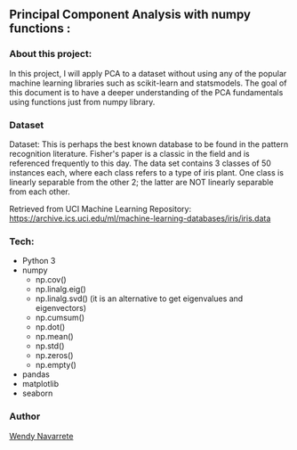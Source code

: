 ## Principal Component Analysis with numpy functions :

### About this project:

In this project, I will apply PCA to a dataset without using any of the popular machine learning libraries such as scikit-learn and statsmodels. The goal of this document is to have a deeper understanding of the PCA fundamentals using functions just from numpy library.

### Dataset

Dataset: This is perhaps the best known database to be found in the pattern recognition literature. Fisher's paper is a classic in the field and is referenced frequently to this day. The data set contains 3 classes of 50 instances each, where each class refers to a type of iris plant. One class is linearly separable from the other 2; the latter are NOT linearly separable from each other.

Retrieved from UCI Machine Learning Repository: https://archive.ics.uci.edu/ml/machine-learning-databases/iris/iris.data


### Tech:

- Python 3
- numpy
  - np.cov()
  - np.linalg.eig()
  - np.linalg.svd() (it is an alternative to get eigenvalues and eigenvectors)
  - np.cumsum()
  - np.dot()
  - np.mean()
  - np.std()
  - np.zeros()
  - np.empty()
- pandas
- matplotlib
- seaborn

### Author
[Wendy Navarrete](http://wendynavarrete.com)
